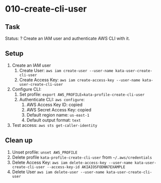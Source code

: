 # 010-create-cli-user

## Task
Status: ?
Create an IAM user and authenticate AWS CLI with it.

## Setup
1. Create an IAM user
	1. Create User: `aws iam create-user --user-name kata-user-create-cli-user`
	2. Create Access Key: `aws iam create-access-key --user-name kata-user-create-cli-user`
2. Configure CLI:
	1. Set profile: `export AWS_PROFILE=kata-profile-create-cli-user`
	2. Authenticate CLI: `aws configure`:
		1. AWS Access Key ID: copied
		2. AWS Secret Access Key: copied
		3. Default region name: `us-east-1`
		4. Default output format: `text`
3. Test access: `aws sts get-caller-identity`

## Clean up
1. Unset profile: `unset AWS_PROFILE`
2. Delete profile `kata-profile-create-cli-user` from `~/.aws/credentials`
3. Delete Access Key: `aws iam delete-access-key --user-name kata-user-create-cli-user --access-key-id AKIAIOSFODNN7EXAMPLE`
4. Delete User `aws iam delete-user --user-name kata-user-create-cli-user`
